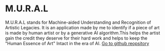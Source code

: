 # M.U.R.A.L
M.U.R.A.L stands for Machine-aided Understanding and Recognition of Artistic Legacies. It is an application made by me to identify if a piece of art is made by human artist or by a generative AI algorithm.This helps the artist gain the credit they deserve for their hard work and helps to keep the "Human Essence of Art" Intact in the era of AI.
<a href="https://github.com/Malhar-Girgaonkar/M.U.R.A.L" target="_blank">Go to github reopsitory</a>
